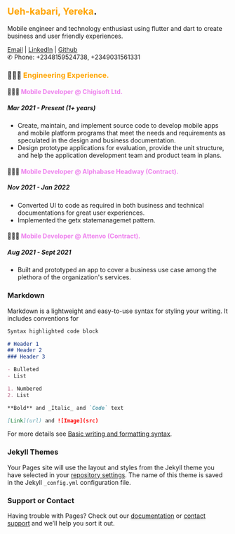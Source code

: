 ## <span style="color:orange">Ueh-kabari, Yereka</span>.

Mobile engineer and technology enthusiast using flutter and dart to create business and user friendly experiences.

[Email](mailto:yerekadonald@gmail.com) | [LinkedIn](https://www.linkedin.com/in/yereka-ueh-kabari-ab242b169/) | [Github](https://github.com/codeflames/)\
✆ Phone: +2348159524738, +2349031561331

### 👩🏼‍💻 <span style="color:orange">Engineering Experience. </span>

#### 👩🏼‍💻 <span style="color:violet">Mobile Developer @ Chigisoft Ltd. </span>
##### Mar 2021 - Present (1+ years)
 - Create, maintain, and implement source code to develop mobile apps and mobile platform programs that meet the needs and requirements as speculated in the design and business documentation.
 - Design prototype applications for evaluation, provide the unit structure, and help the application development team and product team in plans.
 

#### 👩🏼‍💻 <span style="color:violet">Mobile Developer @ Alphabase Headway (Contract). </span>
##### Nov 2021 - Jan 2022
 - Converted UI to code as required in both business and technical documentations for great user experiences.
 - Implemented the getx statemanagemet pattern.

#### 👩🏼‍💻 <span style="color:violet">Mobile Developer @ Attenvo (Contract). </span>
##### Aug 2021 - Sept 2021
 - Built and prototyped an app to cover a business use case among the plethora of the organization's services.


### Markdown

Markdown is a lightweight and easy-to-use syntax for styling your writing. It includes conventions for

```markdown
Syntax highlighted code block

# Header 1
## Header 2
### Header 3

- Bulleted
- List

1. Numbered
2. List

**Bold** and _Italic_ and `Code` text

[Link](url) and ![Image](src)
```

For more details see [Basic writing and formatting syntax](https://docs.github.com/en/github/writing-on-github/getting-started-with-writing-and-formatting-on-github/basic-writing-and-formatting-syntax).

### Jekyll Themes

Your Pages site will use the layout and styles from the Jekyll theme you have selected in your [repository settings](https://github.com/codeflames/cv/settings/pages). The name of this theme is saved in the Jekyll `_config.yml` configuration file.

### Support or Contact

Having trouble with Pages? Check out our [documentation](https://docs.github.com/categories/github-pages-basics/) or [contact support](https://support.github.com/contact) and we’ll help you sort it out.
